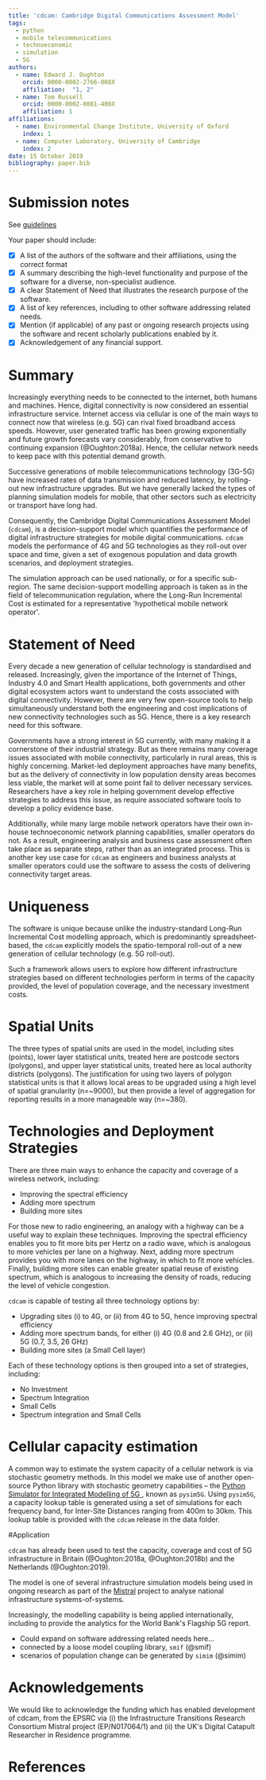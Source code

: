 ```yaml
---
title: 'cdcam: Cambridge Digital Communications Assessment Model'
tags:
  - python
  - mobile telecommunications
  - technoeconomic
  - simulation
  - 5G
authors:
  - name: Edward J. Oughton
    orcid: 0000-0002-2766-008X
    affiliation:  "1, 2"
  - name: Tom Russell
    orcid: 0000-0002-0081-400X
    affiliation: 1
affiliations:
  - name: Environmental Change Institute, University of Oxford
    index: 1
  - name: Computer Laboratory, University of Cambridge
    index: 2
date: 15 October 2019
bibliography: paper.bib
---
```



# Submission notes

See [guidelines](https://joss.readthedocs.io/en/latest/submitting.html)

Your paper should include:
- [x] A list of the authors of the software and their affiliations, using the correct format
- [x] A summary describing the high-level functionality and purpose of the software for a
  diverse, non-specialist audience.
- [x] A clear Statement of Need that illustrates the research purpose of the software.
- [x] A list of key references, including to other software addressing related needs.
- [x] Mention (if applicable) of any past or ongoing research projects using the software and
  recent scholarly publications enabled by it.
- [x] Acknowledgement of any financial support.

# Summary

Increasingly everything needs to be connected to the internet, both humans and machines. Hence, digital connectivity is now considered an essential infrastructure service. Internet access via cellular is one of the main ways to connect now that wireless (e.g. 5G) can rival fixed broadband access speeds. However, user generated traffic has been growing exponentially and future growth forecasts vary considerably, from conservative to continuing expansion (@Oughton:2018a). Hence, the cellular network needs to keep pace with this potential demand growth.

Successive generations of mobile telecommunications technology (3G-5G) have increased rates of data transmission and reduced latency, by rolling-out new infrastructure upgrades. But we have generally lacked the types of planning simulation models for mobile, that other sectors such as electricity or transport have long had.

Consequently, the Cambridge Digital Communications Assessment Model (`cdcam`), is a decision-support model which quantifies the performance of digital infrastructure strategies for mobile digital communications. `cdcam` models the performance of 4G and 5G technologies as they roll-out over space and time, given a set of exogenous population and data growth scenarios, and deployment strategies.

The simulation approach can be used nationally, or for a specific sub-region. The same
decision-support modelling approach is taken as in the field of telecommunication regulation,
where the Long-Run Incremental Cost  is estimated for a representative 'hypothetical
mobile network operator'.

# Statement of Need

Every decade a new generation of cellular technology is standardised and released. Increasingly, given the importance of the Internet of Things, Industry 4.0 and Smart Health applications, both governments and other digital ecosystem actors want to understand the costs associated with digital connectivity. However, there are very few open-source tools to help simultaneously understand both the engineering and cost implications of new connectivity technologies such as 5G. Hence, there is a key research need for this software.

Governments have a strong interest in 5G currently, with many making it a cornerstone of their industrial strategy. But as there remains many coverage issues associated with mobile connectivity, particularly in rural areas, this is highly concerning. Market-led deployment approaches have many benefits, but as the delivery of connectivity in low population density areas becomes less viable, the market will at some point fail to deliver necessary services. Researchers have a key role in helping government develop effective strategies to address this issue, as require associated software tools to develop a policy evidence base.

Additionally, while many large mobile network operators have their own in-house technoeconomic network planning capabilities, smaller operators do not. As a result, engineering analysis and business case assessment often take place as separate steps, rather than as an integrated process. This is another key use case for `cdcam` as engineers and business analysts at smaller operators could use the software to assess the costs of delivering connectivity target areas.

# Uniqueness
The software is unique because unlike the industry-standard Long-Run Incremental Cost modelling approach, which is predominantly spreadsheet-based, the `cdcam` explicitly models the spatio-temporal roll-out of a new generation of cellular technology (e.g. 5G roll-out).

Such a framework allows users to explore how different infrastructure strategies based on different technologies perform in terms of the capacity provided, the level of population coverage, and the necessary investment costs.

# Spatial Units

The three types of spatial units are used in the model, including sites (points), lower layer statistical units, treated here are postcode sectors (polygons), and upper layer statistical units, treated here as local authority districts (polygons). The justification for using two layers of polygon statistical units is that it allows local areas to be upgraded using a high level of spatial granularity (n=~9000), but then provide a level of aggregation for reporting results in a more manageable way (n=~380).

# Technologies and Deployment Strategies

There are three main ways to enhance the capacity and coverage of a wireless network,
including:

- Improving the spectral efficiency
- Adding more spectrum
- Building more sites

For those new to radio engineering, an analogy with a highway can be a useful way to explain
these techniques. Improving the spectral efficiency enables you to fit more bits per Hertz on a
radio wave, which is analogous to more vehicles per lane on a highway. Next, adding more spectrum
provides you with more lanes on the highway, in which to fit more vehicles. Finally, building
more sites can enable greater spatial reuse of existing spectrum, which is analogous to increasing
the density of roads, reducing the level of vehicle congestion.

`cdcam` is capable of testing all three technology options by:

- Upgrading sites (i) to 4G, or (ii) from 4G to 5G, hence improving spectral efficiency
- Adding more spectrum bands, for either (i) 4G (0.8 and 2.6 GHz), or (ii) 5G (0.7, 3.5, 26 GHz)
- Building more sites (a Small Cell layer)

Each of these technology options is then grouped into a set of strategies, including:

- No Investment
- Spectrum Integration
- Small Cells
- Spectrum integration and Small Cells

# Cellular capacity estimation

A common way to estimate the system capacity of a cellular network is via stochastic geometry
methods. In this model we make use of another open-source Python library with stochastic
geometry capabilities – the
[Python Simulator for Integrated Modelling of 5G ](https://github.com/edwardoughton/pysim5g),
known as `pysim5G`. Using `pysim5G`, a capacity lookup table is generated using a set of
simulations for each frequency band, for Inter-Site Distances ranging from 400m to 30km.
This lookup table is provided with the `cdcam` release in the data folder.

#Application

`cdcam` has already been used to test the capacity, coverage and cost of 5G infrastructure in
Britain (@Oughton:2018a, @Oughton:2018b) and the Netherlands (@Oughton:2019).

The model is one of several infrastructure simulation models being used in ongoing research as
part of the [Mistral](https://www.itrc.org.uk/) project to analyse national infrastructure
systems-of-systems.

Increasingly, the modelling capability is being applied internationally, including to provide
the analytics for the World Bank's Flagship 5G report.

- Could expand on software addressing related needs here...
- connected by a loose model coupling library, `smif` (@smif)
- scenarios of population change can be generated by `simim` (@simim)

# Acknowledgements

We would like to acknowledge the funding which has enabled development of cdcam, from the EPSRC
via (i) the Infrastructure Transitions Research Consortium Mistral project (EP/N017064/1) and
(ii) the UK's Digital Catapult Researcher in Residence programme.

# References
